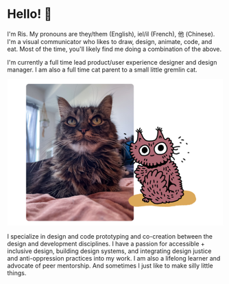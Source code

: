 # Hello! :fox_face:

I'm Ris. My pronouns are they/them (English), iel/il (French), 他 (Chinese). I'm a visual communicator who likes to draw, design, animate, code, and eat. Most of the time, you'll likely find me doing a combination of the above.

I'm currently a full time lead product/user experience designer and design manager. I am also a full time cat parent to a small little gremlin cat.

<img src="https://raw.githubusercontent.com/demonography/demonography/master/images/ohmu-gremlin.png" alt="photo of a small fluffy medium haired brown tabby cat, with an illustration of the same cat slightly overlapping to the right of the photo">

I specialize in design and code prototyping and co-creation between the design and development disciplines. I have a passion for accessible + inclusive design, building design systems, and integrating design justice and anti-oppression practices into my work. I am also a lifelong learner and advocate of peer mentorship. And sometimes I just like to make silly little things.
